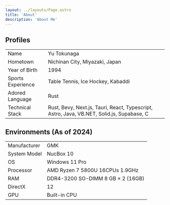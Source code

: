 ```yaml
---
layout: ../layouts/Page.astro
title: 'About'
description: 'About Me'
---
```


## Profiles

|                   |                                                                                           |
| ----------------- | ----------------------------------------------------------------------------------------- |
| Name              | Yu Tokunaga                                                                               |
| Hometown          | Nichinan City, Miyazaki, Japan                                                            |
| Year of Birth     | 1994                                                                                      |
| Sports Experience | Table Tennis, Ice Hockey, Kabaddi                                                         |
| Adored Language   | Rust                                                                                      |
| Technical Stack   | Rust, Bevy, Next.js, Tauri, React, Typescript, Astro, Java, VB.NET, Solid.js, Supabase, C |

## Environments (As of 2024)

|              |                                   |
| ------------ | --------------------------------- |
| Manufacturer | GMK                               |
| System Model | NucBox 10                         |
| OS           | Windows 11 Pro                    |
| Processor    | AMD Ryzen 7 5800U 16CPUs 1.9GHz   |
| RAM          | DDR4-3200 SO-DIMM 8 GB × 2 (16GB) |
| DirectX      | 12                                |
| GPU          | Built-in CPU                      |
